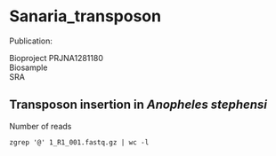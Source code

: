 # Sanaria_transposon

Publication: <br />

Bioproject PRJNA1281180 <br />
Biosample <br />
SRA <br />

## Transposon insertion in _Anopheles stephensi_

Number of reads 
```
zgrep '@' 1_R1_001.fastq.gz | wc -l
```




